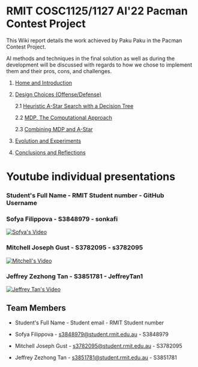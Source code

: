 # RMIT COSC1125/1127 AI'22 Pacman Contest Project

This Wiki report details the work achieved by Paku Paku in the Pacman Contest Project. 

AI methods and techniques in the final solution as well as during the development will be discussed with regards to how we chose to implement them and their pros, cons, and challenges.

1. [Home and Introduction]()
2. [Design Choices (Offense/Defense)](Design-Choices)

    2.1 [Heuristic A-Star Search with a Decision Tree](AI-Method-1)

    2.2 [MDP, The Computational Approach](AI-Method-2)

    2.3 [Combining MDP and A-Star](AI-Method-3)

3. [Evolution and Experiments](Evolution)
4. [Conclusions and Reflections](Conclusions-and-Reflections)

# Youtube individual presentations

### Student's Full Name - RMIT Student number - GitHub Username

### Sofya Filippova - S3848979 - sonkafi

[![Sofya's Video](http://img.youtube.com/vi/NCxSd9-NIVU/0.jpg)](https://www.youtube.com/watch?v=NCxSd9-NIVU)

### Mitchell Joseph Gust - S3782095 - s3782095

[![Mitchell's Video](http://img.youtube.com/vi/uRn5YOXSadE/0.jpg)](https://youtu.be/uRn5YOXSadE)

### Jeffrey Zezhong Tan - S3851781 - JeffreyTan1

[![Jeffrey Tan's Video](http://img.youtube.com/vi/c9cXu-o05rI/0.jpg)](https://youtu.be/c9cXu-o05rI)


## Team Members

* Student's Full Name - Student email - RMIT Student number

* Sofya Filippova - s3848979@student.rmit.edu.au - S3848979
* Mitchell Joseph Gust - s3782095@student.rmit.edu.au - S3782095
* Jeffrey Zezhong Tan - s3851781@student.rmit.edu.au - S3851781